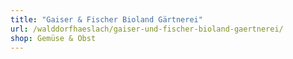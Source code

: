 ```yaml
---
title: "Gaiser & Fischer Bioland Gärtnerei"
url: /walddorfhaeslach/gaiser-und-fischer-bioland-gaertnerei/
shop: Gemüse & Obst
---
```

